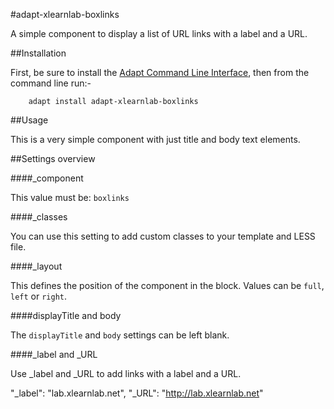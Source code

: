 #adapt-xlearnlab-boxlinks

A  simple component to display a list of URL links with a label and a URL.

##Installation

First, be sure to install the [Adapt Command Line Interface](https://github.com/adaptlearning/adapt-cli), then from the command line run:-

        adapt install adapt-xlearnlab-boxlinks

##Usage

This is a very simple component with just title and body text elements.

##Settings overview

####_component

This value must be: `boxlinks`

####_classes

You can use this setting to add custom classes to your template and LESS file.

####_layout

This defines the position of the component in the block. Values can be `full`, `left` or `right`. 

####displayTitle and body

The `displayTitle` and `body` settings can be left blank. 

####_label and _URL

Use _label and _URL to add links with a label and a URL.

"_label": "lab.xlearnlab.net",
"_URL": "http://lab.xlearnlab.net"